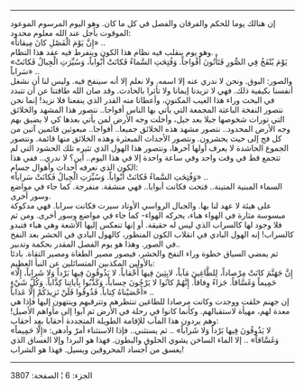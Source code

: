 ------------------------------------------------------------------------

إن هنالك يوما للحكم والفرقان والفصل في كل ما كان. وهو اليوم المرسوم
الموعود الموقوت بأجل عند الله معلوم محدود:  
«إِنَّ يَوْمَ الْفَصْلِ كانَ مِيقاتاً» ..  
وهو يوم ينقلب فيه نظام هذا الكون وينفرط فيه عقد هذا النظام.  
«يَوْمَ يُنْفَخُ فِي الصُّورِ فَتَأْتُونَ أَفْواجاً. وَفُتِحَتِ السَّماءُ فَكانَتْ أَبْواباً، وَسُيِّرَتِ
الْجِبالُ فَكانَتْ سَراباً» ..  
والصور: البوق. ونحن لا ندري عنه إلا اسمه. ولا نعلم إلا أنه سينفخ فيه.
وليس لنا أن نشغل أنفسنا بكيفية ذلك. فهي لا تزيدنا إيمانا ولا تأثرا
بالحادث. وقد صان الله طاقتنا عن أن تتبدد في البحث وراء هذا الغيب
المكنون، وأعطانا منه القدر الذي ينفعنا فلا نزيد! إنما نحن نتصور النفخة
الباعثة المجمعة التي يأتي بها الناس أفواجا.. نتصور هذا المشهد والخلائق
التي تورات شخوصها جيلا بعد جيل، وأخلت وجه الأرض لمن يأتي بعدها كي لا
يضيق بهم وجه الأرض المحدود.. نتصور مشهد هذه الخلائق جميعا.. أفواجا..
مبعوثين قائمين آتين من كل فج إلى حيث يحشرون. ونتصور الأجداث المبعثرة
وهذه الخلائق منها قائمة. ونتصور الجموع الحاشدة لا يعرف أولها آخرها،
ونتصور هذا الهول الذي تثيره تلك الحشود التي لم تتجمع قط في وقت واحد وفي
ساعة واحدة إلا في هذا اليوم.. أين؟ لا ندري.. ففي هذا الكون الذي نعرفه
أحداث وأهوال جسام:  
«وَفُتِحَتِ السَّماءُ فَكانَتْ أَبْواباً. وَسُيِّرَتِ الْجِبالُ فَكانَتْ سَراباً» ..  
السماء المبنية المتينة.. فتحت فكانت أبوابا.. فهي منشقة. منفرجة. كما جاء
في مواضع وسور أخرى.  
على هيئة لا عهد لنا بها. والجبال الرواسي الأوتاد سيرت فكانت سرابا. فهي
مدكوكة مبسوسة مثارة في الهواء هباء، يحركه الهواء- كما جاء في مواضع وسور
أخرى. ومن ثم فلا وجود لها كالسراب الذي ليس له حقيقة. أو إنها تنعكس إليها
الأشعة وهي هباء فتبدو كالسراب! إنه الهول البادي في انقلاب الكون المنظور،
كالهول البادي في الحشر بعد النفخ في الصور. وهذا هو يوم الفصل المقدر
بحكمة وتدبير..  
ثم يمضي السياق خطوة وراء النفخ والحشر، فيصور مصير الطغاة ومصير التقاة.
بادئا بالأولين المكذبين المتسائلين عن النبأ العظيم:  
«إِنَّ جَهَنَّمَ كانَتْ مِرْصاداً، لِلطَّاغِينَ مَآباً، لابِثِينَ فِيها أَحْقاباً. لا يَذُوقُونَ فِيها
بَرْداً وَلا شَراباً، إِلَّا حَمِيماً وَغَسَّاقاً. جَزاءً وِفاقاً. إِنَّهُمْ كانُوا لا يَرْجُونَ حِساباً،
وَكَذَّبُوا بِآياتِنا كِذَّاباً. وَكُلَّ شَيْءٍ أَحْصَيْناهُ كِتاباً. فَذُوقُوا فَلَنْ نَزِيدَكُمْ إِلَّا
عَذاباً» ..  
إن جهنم خلقت ووجدت وكانت مرصادا للطاغين تنتظرهم وتترقبهم وينتهون إليها
فإذا هي معدة لهم، مهيأة لاستقبالهم. وكأنما كانوا في رحلة في الأرض ثم
آبوا إلى مأواهم الأصيل! وهم يردون هذا المآب للإقامة الطويلة المتجددة
أحقابا بعد أحقاب:  
«لا يَذُوقُونَ فِيها بَرْداً وَلا شَراباً» .. ثم يستثني.. فإذا الاستثناء أمرّ وأدهى:
«إِلَّا حَمِيماً وَغَسَّاقاً» .. إلا الماء الساخن يشوي الحلوق والبطون. فهذا هو
البرد! وإلا الغساق الذي يغسق من أجساد المحروقين ويسيل. فهذا هو الشراب!

------------------------------------------------------------------------

الجزء: 6 ¦ الصفحة: 3807

